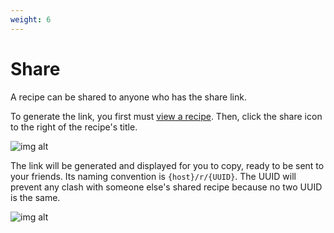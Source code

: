 ```yaml
---
weight: 6
---
```


# Share

A recipe can be shared to anyone who has the share link.

To generate the link, you first must [view a recipe](/docs/features/recipes/view). Then, click the share icon to the right of the
recipe's title. 

![img alt](/img/features/sharing-icon.png)

The link will be generated and displayed for you to copy, ready to be sent to your friends.
Its naming convention is `{host}/r/{UUID}`. The UUID will prevent any clash with someone else's 
shared recipe because no two UUID is the same.

![img alt](/img/features/sharing-dialog.png)

